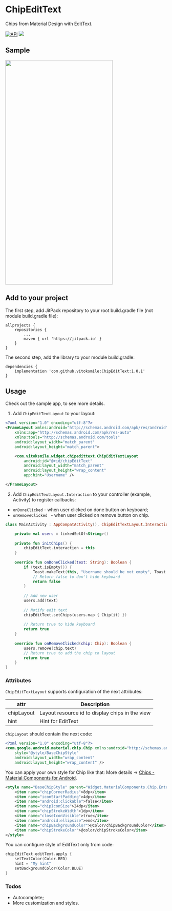 # ChipEditText

Chips from Material Design with EditText.

[![API](https://img.shields.io/badge/API-16%2B-brightgreen.svg?style=flat)](https://android-arsenal.com/api?level=16) [![](https://jitpack.io/v/vitoksmile/ChipEditText.svg)](https://jitpack.io/#vitoksmile/ChipEditText)

## Sample
<img src="https://github.com/vitoksmile/ChipEditText/blob/master/app/sample.gif?raw=true" width="335" height="700" />

## Add to your project
The first step, add JitPack repository to your root build.gradle file (not module build.gradle file):
```
allprojects {
	repositories {
		...
		maven { url 'https://jitpack.io' }
	}
}
```
The second step, add the library to your module build.gradle:
```
dependencies {
	implementation 'com.github.vitoksmile:ChipEditText:1.0.1'
}
```

## Usage
Check out the sample app, to see more details.

1) Add `ChipEditTextLayout` to your layout:
```xml
<?xml version="1.0" encoding="utf-8"?>
<FrameLayout xmlns:android="http://schemas.android.com/apk/res/android"
    xmlns:app="http://schemas.android.com/apk/res-auto"
    xmlns:tools="http://schemas.android.com/tools"
    android:layout_width="match_parent"
    android:layout_height="match_parent">

    <com.vitoksmile.widget.chipedittext.ChipEditTextLayout
        android:id="@+id/chipEditText"
        android:layout_width="match_parent"
        android:layout_height="wrap_content"
        app:hint="Username" />

</FrameLayout>
```

2) Add `ChipEditTextLayout.Interaction` to your controller (example, Activity) to register callbacks: 
- `onDoneClicked` - when user clicked on done button on keyboard;
- `onRemoveClicked ` - when user clicked on remove button on chip.
```Kotlin
class MainActivity : AppCompatActivity(), ChipEditTextLayout.Interaction {

	private val users = linkedSetOf<String>()
	
	private fun initChips() {
		chipEditText.interaction = this
	}
	
	override fun onDoneClicked(text: String): Boolean {
		if (text.isEmpty()) {
			Toast.makeText(this, "Username should be not empty", Toast.LENGTH_SHORT).show()
			// Return false to don't hide keyboard
			return false
		}
		
		// Add new user
		users.add(text)
		
		// Notify edit text
		chipEditText.setChips(users.map { Chip(it) })
		
		// Return true to hide keyboard
		return true
	}
	
	override fun onRemoveClicked(chip: Chip): Boolean {
		users.remove(chip.text)
		// Return true to add the chip to layout
		return true
	}
}
```

### Attributes
`ChipEditTextLayout` supports configuration of the next attributes:

| **attr**      | **Description**  |
| ------------- | ------------- | 
| chipLayout | Layout resource id to display chips in the view |
| hint     | Hint for EditText | 

`chipLayout` should contain the next code:
```xml
<?xml version="1.0" encoding="utf-8"?>
<com.google.android.material.chip.Chip xmlns:android="http://schemas.android.com/apk/res/android"
    style="@style/BaseChipStyle"
    android:layout_width="wrap_content"
    android:layout_height="wrap_content" />
```
You can apply your own style for Chip like that:
More details -> [Chips - Material Components for Android](https://material.io/develop/android/components/chip/ "hips - Material Components for Android").
```xml
<style name="BaseChipStyle" parent="Widget.MaterialComponents.Chip.Entry">
    <item name="chipCornerRadius">8dp</item>
    <item name="iconStartPadding">4dp</item>
    <item name="android:clickable">false</item>
    <item name="chipIconSize">24dp</item>
    <item name="chipStrokeWidth">1dp</item>
    <item name="closeIconVisible">true</item>
    <item name="android:ellipsize">end</item>
    <item name="chipBackgroundColor">@color/chipBackgroundColor</item>
    <item name="chipStrokeColor">@color/chipStrokeColor</item>
</style>
```
You can configure style of EditText only from code:
```Kotlin
chipEditText.editText.apply {
	setTextColor(Color.RED)
	hint = "My hint"
	setBackgroundColor(Color.BLUE)
}
```

### Todos
- Autocomplete;
- More customization and styles.

